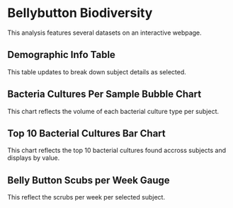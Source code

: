 # Bellybutton Biodiversity

This analysis features several datasets on an interactive webpage.

## Demographic Info Table
This table updates to break down subject details as selected.

## Bacteria Cultures Per Sample Bubble Chart
This chart reflects the volume of each bacterial culture type per subject.

## Top 10 Bacterial Cultures Bar Chart
This chart reflects the top 10 bacterial cultures found accross subjects and displays by value.

## Belly Button Scubs per Week Gauge
This reflect the scrubs per week per selected subject.

